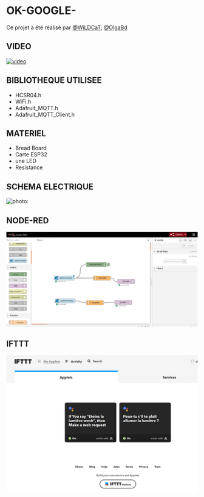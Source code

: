 # OK-GOOGLE-
Ce projet à été réalisé par [@WiLDCaT](https://github.com/wildcat7534); [@OlgaBd](https://github.com/olgaBd)

## VIDEO
[![video](https://img.youtube.com/vi/https://youtu.be/UUePx66uM2S5yOdfccGhUgKg/0.jpg)](https://www.youtube.com/watch?v=https://youtu.be/UUePx66uM2S5yOdfccGhUgKg)

## BIBLIOTHEQUE UTILISEE
+ HCSR04.h
+ WiFi.h
+ Adafruit_MQTT.h
+ Adafruit_MQTT_Client.h


## MATERIEL
- Bread Board
- Carte ESP32
- une LED
- Resistance



## SCHEMA ELECTRIQUE

![photo: ]()

## NODE-RED

![photo: ](okGoogle_node-red.png)

## IFTTT

 ![photo: ](okGoogleIFTTT.png)   
